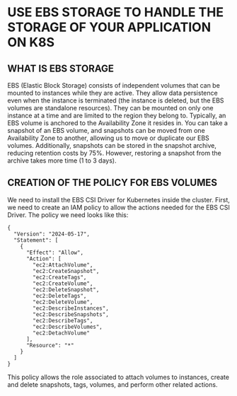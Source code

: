 # USE EBS STORAGE TO HANDLE THE STORAGE OF YOUR APPLICATION ON K8S

## WHAT IS EBS STORAGE
EBS (Elastic Block Storage) consists of independent volumes that can be mounted to instances while they are active. They allow data persistence even when the instance is terminated (the instance is deleted, but the EBS volumes are standalone resources). They can be mounted on only one instance at a time and are limited to the region they belong to. Typically, an EBS volume is anchored to the Availability Zone it resides in. You can take a snapshot of an EBS volume, and snapshots can be moved from one Availability Zone to another, allowing us to move or duplicate our EBS volumes. Additionally, snapshots can be stored in the snapshot archive, reducing retention costs by 75%. However, restoring a snapshot from the archive takes more time (1 to 3 days).

## CREATION OF THE POLICY FOR EBS VOLUMES

We need to install the EBS CSI Driver for Kubernetes inside the cluster. First, we need to create an IAM policy to allow the actions needed for the EBS CSI Driver. The policy we need looks like this:


    {
      "Version": "2024-05-17",
      "Statement": [
        {
          "Effect": "Allow",
          "Action": [
            "ec2:AttachVolume",
            "ec2:CreateSnapshot",
            "ec2:CreateTags",
            "ec2:CreateVolume",
            "ec2:DeleteSnapshot",
            "ec2:DeleteTags",
            "ec2:DeleteVolume",
            "ec2:DescribeInstances",
            "ec2:DescribeSnapshots",
            "ec2:DescribeTags",
            "ec2:DescribeVolumes",
            "ec2:DetachVolume"
          ],
          "Resource": "*"
        }
      ]
    }

This policy allows the role associated to attach volumes to instances, create and delete snapshots, tags, volumes, and perform other related actions.